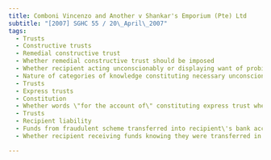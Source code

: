 ```yaml
---
title: Comboni Vincenzo and Another v Shankar's Emporium (Pte) Ltd 
subtitle: "[2007] SGHC 55 / 20\_April\_2007"
tags:
  - Trusts
  - Constructive trusts
  - Remedial constructive trust
  - Whether remedial constructive trust should be imposed
  - Whether recipient acting unconscionably or displaying want of probity in receiving funds from fraudulent scheme
  - Nature of categories of knowledge constituting necessary unconscionability to found remedial constructive trust
  - Trusts
  - Express trusts
  - Constitution
  - Whether words \"for the account of\" constituting express trust where no evidence existing to show transferor of funds intending for recipient to hold money on trust
  - Trusts
  - Recipient liability
  - Funds from fraudulent scheme transferred into recipient\'s bank account
  - Whether recipient receiving funds knowing they were transferred in breach of trust

---
```


